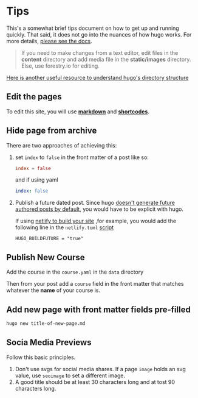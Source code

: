 # Tips

This's a somewhat brief tips document on how to get up and running quickly. That said, it does not go into the nuances of how hugo works. For more details, [please see the docs](https://gohugo.io/content-management/organization/).

> If you need to make changes from a text editor, edit files in the **content** directory and add media file in the **static/images** directory. Else, use forestry.io for editing.

[Here is another useful resource to understand hugo's directory structure](https://gohugo.io/getting-started/directory-structure/)

## Edit the pages
To edit this site, you will use **[markdown](https://www.makeuseof.com/tag/printable-markdown-cheat-sheet/)** and **[shortcodes](https://gohugo.io/content-management/shortcodes/)**.

## Hide page from archive

There are two approaches of achieving this:

1. set `index` to `false` in the front matter of a post like so:

    ```toml
    index = false
    ```

    and if using yaml

    ```yaml
    index: false
    ```

2. Publish a future dated post. Since hugo [doesn't generate future authored posts by default](https://gohugo.io/getting-started/usage/#draft-future-and-expired-content), you would have to be explicit with hugo. 

    If using [netlify to build your site](https://gohugo.io/hosting-and-deployment/hosting-on-netlify/) ,for example, you would add the following line in the `netlify.toml` [script](https://gohugo.io/hosting-and-deployment/hosting-on-netlify/)

    ```
    HUGO_BUILDFUTURE = "true"
    ``` 

## Publish New Course

Add the course in the `course.yaml` in the `data` directory

Then from your post add a `course` field in the front matter that matches whatever the **name** of your course is.

## Add new page with front matter fields pre-filled

```zsh
hugo new title-of-new-page.md
```

## Socia Media Previews

Follow this basic principles.

1. Don't use svgs for social media shares. If a page `image` holds an svg value, use `seoimage` to set a different image.
2. A good title should be at least 30 characters long and at tost 90 characters long. 